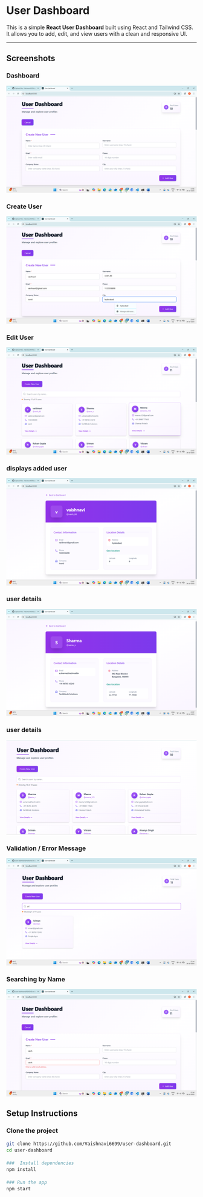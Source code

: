 # User Dashboard

This is a simple **React User Dashboard** built using React and Tailwind CSS.  
It allows you to add, edit, and view users with a clean and responsive UI.

---

##  Screenshots

### Dashboard
![Dashboard](https://github.com/Vaishnavi6699/user-dashboard/blob/main/Screenshot%20(12).png)

### Create User
![Create User](https://github.com/Vaishnavi6699/user-dashboard/blob/main/Screenshot%20(13).png)

### Edit User
![Edit User](https://github.com/Vaishnavi6699/user-dashboard/blob/main/Screenshot%20(14).png)

### displays added user
![](https://github.com/Vaishnavi6699/user-dashboard/blob/main/Screenshot%20(15).png)

### user details
![Success](https://github.com/Vaishnavi6699/user-dashboard/blob/main/Screenshot%20(16).png)

### user details
![Full Dashboard](https://github.com/Vaishnavi6699/user-dashboard/blob/main/Screenshot%202025-10-20%20170459.png)

###  Validation / Error Message
![Error Message](https://github.com/Vaishnavi6699/user-dashboard/blob/main/Screenshot%20(17).png)

###  Searching by Name
![Search by Name](https://github.com/Vaishnavi6699/user-dashboard/blob/main/Screenshot%20(18).png)


## Setup Instructions

###  Clone the project
```bash
git clone https://github.com/Vaishnavi6699/user-dashboard.git
cd user-dashboard

###  Install dependencies
npm install

### Run the app
npm start



